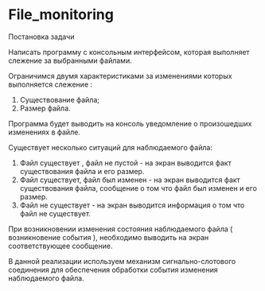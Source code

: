 # File_monitoring
Постановка задачи

Написать программу с консольным интерфейсом, которая выполняет слежение за выбранными файлами.

Ограничимся  двумя характеристиками за изменениями которых выполняется слежение  :

1. Существование файла;
2. Размер файла.

Программа будет выводить на консоль уведомление о произошедших изменениях в файле.

Существует несколько ситуаций для наблюдаемого файла:

1. Файл существует , файл не  пустой - на экран выводится факт существования файла и его  размер.
2. Файл существует, файл был изменен - на экран выводится факт существования файла, сообщение о том что файл был изменен и его размер.  
3. Файл не существует - на экран выводится информация о том что файл не существует.

При возникновении изменения состояния наблюдаемого файла ( возникновение события ), необходимо выводить на экран соответствующее сообщение.

В данной реализации используем механизм сигнально-слотового соединения для обеспечения обработки события изменения наблюдаемого файла.
